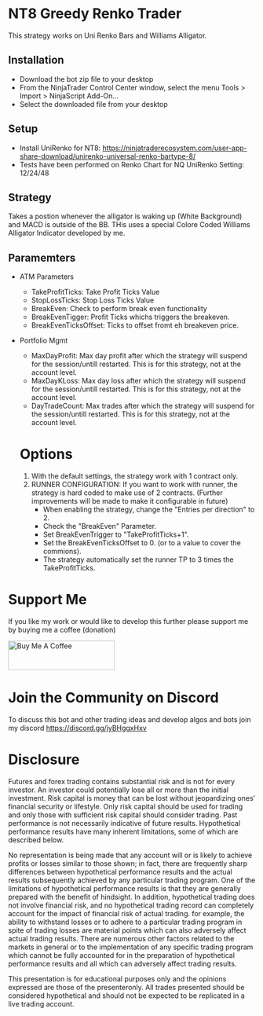 # NT8 Greedy Renko Trader
This strategy works on Uni Renko Bars and Williams Alligator.

## Installation
- Download the bot zip file to your desktop
- From the NinjaTrader Control Center window, select the menu Tools > Import > NinjaScript Add-On…
- Select the downloaded file from your desktop

## Setup
- Install UniRenko for NT8: https://ninjatraderecosystem.com/user-app-share-download/unirenko-universal-renko-bartype-8/
- Tests have been performed on Renko Chart for NQ UniRenko Setting: 12/24/48

## Strategy
Takes a postion whenever the alligator is waking up (White Background) and MACD is outside of the BB.
THis uses a special Colore Coded Williams Alligator Indicator developed by me.

## Paramemters

- ATM Parameters
  - TakeProfitTicks: Take Profit Ticks Value
  - StopLossTicks: Stop Loss Ticks Value
  - BreakEven: Check to perform break even functionality
  - BreakEvenTigger: Profit Ticks whichs triggers the breakeven.
  - BreakEvenTicksOffset: Ticks to offset fromt eh breakeven price.
- Portfolio Mgmt
  - MaxDayProfit: Max day profit after which the strategy will suspend for the session/untill restarted. This is for this strategy, not at the account level.
  - MaxDayKLoss: Max day loss after which the strategy will suspend for the session/untill restarted. This is for this strategy, not at the account level.
  - DayTradeCount:  Max trades after which the strategy will suspend for the session/untill restarted. This is for this strategy, not at the account level. 

  # Options

  1. With the default settings, the strategy work with 1 contract only.
  2. RUNNER CONFIGURATION: If you want to work with runner, the strategy is hard coded to make use of 2 contracts. (Further improvements will be made to make it configurable in future)
     - When enabling the strategy, change the "Entries per direction" to 2.
     - Check the "BreakEven" Parameter.
     - Set BreakEvenTrigger to "TakeProfitTicks+1".
     - Set the BreakEvenTicksOffset to 0. (or to a value to cover the commions).
     - The strategy automatically set the runner TP to 3 times the TakeProfitTicks.

# Support Me
If you like my work or would like to develop this further please support me by buying me a coffee (donation)

<a href="https://www.buymeacoffee.com/fossilblade" target="_blank"><img src="https://cdn.buymeacoffee.com/buttons/v2/default-yellow.png" alt="Buy Me A Coffee" style="height: 60px !important;width: 217px !important;" ></a>

# Join the Community on Discord
To discuss this bot and other trading ideas and develop algos and bots join my discord
https://discord.gg/jyBHggxHxv

# Disclosure 
Futures and forex trading contains substantial risk and is not for every investor. An investor could potentially lose all or more than the initial investment. Risk capital is money that can be lost without jeopardizing ones’ financial security or lifestyle. Only risk capital should be used for trading and only those with sufficient risk capital should consider trading. Past performance is not necessarily indicative of future results. Hypothetical performance results have many inherent limitations, some of which are described below. 

No representation is being made that any account will or is likely to achieve profits or losses similar to those shown; in fact, there are frequently sharp differences between hypothetical performance results 
and the actual results subsequently achieved by any particular trading program. One of the limitations of hypothetical performance results is that they are generally prepared with the benefit of hindsight. In 
addition, hypothetical trading does not involve financial risk, and no hypothetical trading record can completely account for the impact of financial risk of actual trading. for example, the ability to withstand 
losses or to adhere to a particular trading program in spite of trading losses are material points which can also adversely affect actual trading results. There are numerous other factors related to the markets 
in general or to the implementation of any specific trading program which cannot be fully accounted for in the preparation of hypothetical performance results and all which can adversely affect trading results.

This presentation is for educational purposes only and the opinions expressed are those of the presenteronly. All trades presented should be considered hypothetical and should not be expected to be replicated
in a live trading account.
